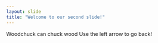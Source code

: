 ```yaml
---
layout: slide
title: "Welcome to our second slide!"
---
```

Woodchuck can chuck wood
Use the left arrow to go back!
